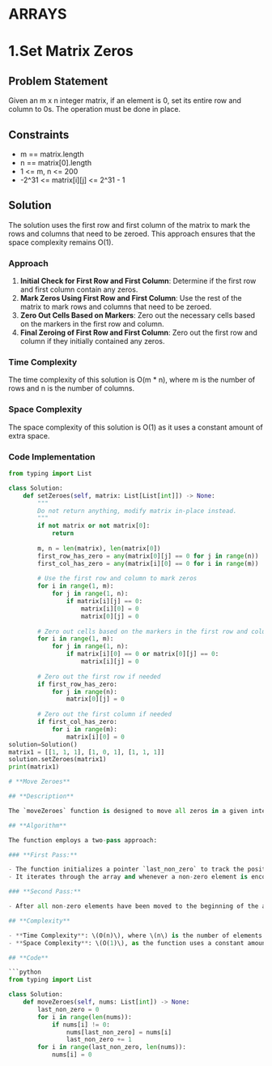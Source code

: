# ARRAYS
# 1.Set Matrix Zeros
## Problem Statement
Given an m x n integer matrix, if an element is 0, set its entire row and column to 0s. The operation must be done in place.



## Constraints
- m == matrix.length
- n == matrix[0].length
- 1 <= m, n <= 200
- -2^31 <= matrix[i][j] <= 2^31 - 1

## Solution

The solution uses the first row and first column of the matrix to mark the rows and columns that need to be zeroed. This approach ensures that the space complexity remains O(1).

### Approach
1. **Initial Check for First Row and First Column**: Determine if the first row and first column contain any zeros.
2. **Mark Zeros Using First Row and First Column**: Use the rest of the matrix to mark rows and columns that need to be zeroed.
3. **Zero Out Cells Based on Markers**: Zero out the necessary cells based on the markers in the first row and column.
4. **Final Zeroing of First Row and First Column**: Zero out the first row and column if they initially contained any zeros.

### Time Complexity
The time complexity of this solution is O(m * n), where m is the number of rows and n is the number of columns.

### Space Complexity
The space complexity of this solution is O(1) as it uses a constant amount of extra space.

### Code Implementation
```python
from typing import List

class Solution:
    def setZeroes(self, matrix: List[List[int]]) -> None:
        """
        Do not return anything, modify matrix in-place instead.
        """
        if not matrix or not matrix[0]:
            return
        
        m, n = len(matrix), len(matrix[0])
        first_row_has_zero = any(matrix[0][j] == 0 for j in range(n))
        first_col_has_zero = any(matrix[i][0] == 0 for i in range(m))
        
        # Use the first row and column to mark zeros
        for i in range(1, m):
            for j in range(1, n):
                if matrix[i][j] == 0:
                    matrix[i][0] = 0
                    matrix[0][j] = 0
        
        # Zero out cells based on the markers in the first row and column
        for i in range(1, m):
            for j in range(1, n):
                if matrix[i][0] == 0 or matrix[0][j] == 0:
                    matrix[i][j] = 0
        
        # Zero out the first row if needed
        if first_row_has_zero:
            for j in range(n):
                matrix[0][j] = 0
        
        # Zero out the first column if needed
        if first_col_has_zero:
            for i in range(m):
                matrix[i][0] = 0
solution=Solution()
matrix1 = [[1, 1, 1], [1, 0, 1], [1, 1, 1]]
solution.setZeroes(matrix1)
print(matrix1)

# **Move Zeroes**

## **Description**

The `moveZeroes` function is designed to move all zeros in a given integer array `nums` to the end of the array while maintaining the relative order of the non-zero elements. The function operates in-place, meaning it modifies the input array directly without using extra space for another array.

## **Algorithm**

The function employs a two-pass approach:

### **First Pass:**

- The function initializes a pointer `last_non_zero` to track the position where the next non-zero element should be placed.
- It iterates through the array and whenever a non-zero element is encountered, it places this element at the position indicated by `last_non_zero` and increments `last_non_zero`.

### **Second Pass:**

- After all non-zero elements have been moved to the beginning of the array, the function iterates from the `last_non_zero` position to the end of the array, filling these positions with zeros.

## **Complexity**

- **Time Complexity**: \(O(n)\), where \(n\) is the number of elements in the array. This is because the function processes each element of the array exactly twice: once to move non-zero elements and once to fill in zeros.
- **Space Complexity**: \(O(1)\), as the function uses a constant amount of extra space regardless of the input size.

## **Code**

```python
from typing import List

class Solution:
    def moveZeroes(self, nums: List[int]) -> None:
        last_non_zero = 0
        for i in range(len(nums)):
            if nums[i] != 0:
                nums[last_non_zero] = nums[i]
                last_non_zero += 1
        for i in range(last_non_zero, len(nums)):
            nums[i] = 0

